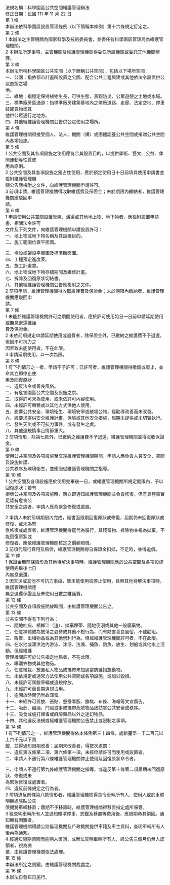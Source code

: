 法規名稱：科學園區公共空間維護管理辦法  
修正日期：民國 111 年 11 月 22 日  
第 1 條  
本辦法依科學園區設置管理條例（以下簡稱本條例）第十六條規定訂定之。  
第 2 條  
1 本辦法之主管機關為國家科學及技術委員會，並委任各科學園區管理局為維護管理機關。  
2 本辦法所定事項，主管機關及維護管理機關得委任所屬機關或委託其他機關辦理。  
第 3 條  
本辦法所稱科學園區公共空間（以下簡稱公共空間），包括以下場所空間：  
一、公園：指依都市計畫所設置之公園、配合公共工程興建或其他依法令設置供公眾遊憩之場  
地。  
二、綠地：指穩定保持植物生長，可供生態、景觀防災、公眾遊憩之土地或水域。  
三、標準廠房區通道：指標準廠房建築基地內之環廠道路、走廊、法定空地、停車裝卸貨物或其  
他供公眾通行之地方。  
四、其他經維護管理機關公告供公眾使用之場所。  
第 4 條  
維護管理機關得接受個人、法人、機關（構）或團體認養公共空間或捐贈公共空間內各項設施。  
第 5 條  
1 公共空間及其各項設施之使用應符合其設置目的，以提供學術、藝文、公益、休閒運動等性質使  
用為原則。  
2 公共空間及其各項設施之獨占性使用，應於預定使用日十日前填具使用申請書並檢附維護管理機  
關公告應檢附之文件，向維護管理機關申請許可。  
3 前項申請，維護管理機關得收取維護費及保證金；未於期限內繳納者，維護管理機關應駁回申  
請。  
第 6 條  
1 申請使用公共空間設置管線、溝渠或其他地上物、地下物者，應檢附設置申請書、相關法令許可  
文件及下列文件，向維護管理機關申請設置許可：  
一、地上物或地下物名稱及其設置目的。  
二、施工範圍位置平面圖。  


三、埋設或架設平面圖及標準斷面圖。  
四、工程預定進度表。  
五、施工計畫書。  
六、地上物或地下物存續期間及維修計畫。  
七、拆除及回復原狀切結書。  
八、其他經維護管理機關公告應檢附之文件。  
2 前項申請，維護管理機關得收取維護費及保證金；未於期限內繳納者，維護管理機關應駁回申  
請。  
第 7 條  
1 未能於維護管理機關許可之期間使用者，應於許可使用始日一日前申請延期使用或無息退還維護  
費及保證金。  
2 未依前項規定申請延期使用或退費者，除保證金外，已繳納之維護費不予退還。但因不可抗力之  
因素致未能使用者，不在此限。  
3 申請延期使用，以一次為限。  
第 8 條  
1 有下列情形之一者，申請不予許可；已許可者，維護管理機關得撤銷或廢止，並命其立即停止使  
用及回復原狀：  
一、違反法令或善良風俗。  
二、有危害園區公共空間及設施之虞。  
三、取得許可未為使用，或未依許可內容使用。  
四、未經許可轉租或以其他方式供他人使用。  
五、影響公共安全、環境衛生、環境安寧或破壞公物，經勸導改善而未改善。  
六、經要求提供安全維護計畫、保險或其他安全措施，屆期未提供或未切實執行。  
七、發生天災或不可抗力事件，或有發生之虞。  
八、其他違規情事且情節重大。  
2 前項情形，除第七款外，已繳納之維護費不予退還，維護管理機關並得沒收保證金。  
第 9 條  
使用公共空間及各項設施至交還維護管理機關期間，申請人應負責人員安全、空間及設施維護、  
公共秩序及環境衛生，並應服從維護管理機關之指導。  
第 10 條  
1 公共空間及各項設施應於使用完畢後一日，或維護管理機關所規定期限內，予以回復原狀；若有  
損壞公共空間及各項設施時，應立即通知維護管理機關並負責修復。但有具體事實足認有危害公  
共安全之虞者，申請人應為緊急修復或處置。  


2 申請人未於前項期限內完成，經書面限期回復原狀或修復，屆期仍未回復原狀或修復，或未為緊  
急修復或處置者，維護管理機關得逕代為履行，其殘留物、拆除物並視為拋棄。不能回復原狀或  
修復者，應依維護管理機關核定之價額賠償。  
3 前項代履行費用及賠償，維護管理機關得自保證金扣抵，不足時，並得追償。  
第 11 條  
1 保證金無前條情形及其他待解決事項時，維護管理機關應於公共空間及各項設施使用完畢後七日  
內無息退還。  
2 因天災或其他不可抗力事由，致未能使用或停止使用，且無其他待解決事項時，維護管理機關應  
無息退還保證金及未使用日數之維護費。  
第 12 條  
公共空間及各項設施開放時間，由維護管理機關公告之。  
第 13 條  
公共空間不得有下列行為：  
一、隨地吐痰、檳榔汁（渣）、拋棄煙蒂、隨地便溺或其他一般廢棄物。  
二、任意裸體或為放蕩之姿勢或其他不檢行為，而有妨害善良風俗，不聽勸阻。  
三、販賣、出租物品或為其他營利行為。但經維護管理機關許可者，不在此限。  
四、在水池或滯洪池內游泳、沐浴、洗滌、捕魚、釣魚、放生、划船或其他水上活動。但經維護  
管理機關許可於公告指定地點者，不在此限。  
五、曝曬衣物或其他物品。  
六、任意植栽、放置私人物品或攜帶未加適當防護措施動物。  
七、未依規定或通常方法使用公共空間或各項設施，或加以毀損。  
八、未經許可駕駛車輛或違規停放。  
九、未經許可而長期違規占用。  
十、逾開放時間仍無故滯留。  
十一、未經許可置放、張貼、懸掛看版、旗幟、布條、海報等文宣廣告。  
十二、吸菸、酗酒、鬥毆滋事或攜帶危險物品致妨害公共安全或秩序。  
十三、吸食或施打煙毒或麻醉藥品以外之迷幻物品。  
十四、其他違反法規或經維護管理機關公告禁止或限制之事項。  
第 14 條  
1 有下列情形之一，維護管理機關得依本條例第三十四條，處新臺幣一千二百元以上六千元以下罰  
鍰，並得通知限期改善；屆期未改善者，得按次處罰：  
一、違反第五條第二項、第六條第一項，未經申請許可而使用或設置者。  
二、申請人不遵行第八條維護管理機關停止使用及回復原狀命令者。  


三、申請人不遵行第九條維護管理機關之指導，或違反第十條第二項屆期未回復原狀、修復或未  
為緊急修復或處置者。  
四、違反前條規定之行為者。  
2 前項違反前條第八款情形者，維護管理機關得責令車輛所有人、使用人或於車體明顯處張貼公告  
限期將車輛移置；屆期不予移置時，維護管理機關得移置指定處所保管。  
3 經查明車輛所有人並通知繳清停車、罰鍰及移置等費用後，應限期命其領回。通知顯有困難者，  
維護管理機關得請公路監理機關及戶政機關提供車籍及車主資料，查明車輛所有人後再為通知。  
4 經通知限期領回而逾期未領回，或無法查明車輛所有人，經公告三個月仍無人認領者，視為拋  
棄，由維護管理機關依法處理。  
第 15 條  
本辦法所定之罰鍰，由維護管理機關裁處之。  
第 16 條  
本辦法自發布日施行。  



